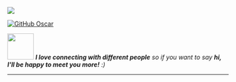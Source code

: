 ![](https://github.com/SilvaOz/SilvaOz/blob/master/image/Oscar%20Silva%20(3).gif)

[![GitHub Oscar](https://img.shields.io/github/followers/thaiane?label=follow&style=social)]([https://github.com/Thaiane](https://github.com/SilvaOz))

<img src="https://media.giphy.com/media/LnQjpWaON8nhr21vNW/giphy.gif" width="60"> <em><b>I love connecting with different people</b> so if you want to say <b>hi, I'll be happy to meet you more!</b> :)</em>

---
